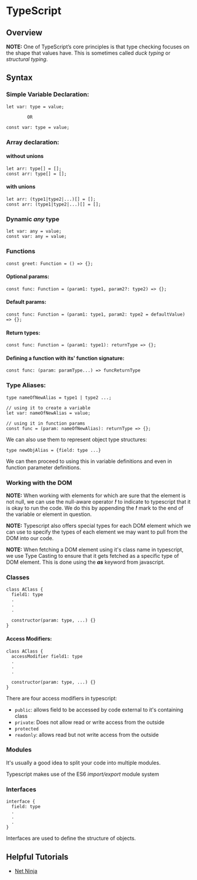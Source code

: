 # TypeScript

## Overview


**NOTE:** One of TypeScript’s core principles is that type checking focuses on the shape that values have. This is sometimes called _duck typing_ or _structural typing_.

## Syntax

### Simple Variable Declaration:

```
let var: type = value;

        OR

const var: type = value;
```


### Array declaration:

#### without unions
```
let arr: type[] = [];
const arr: type[] = [];
```

#### with unions

```
let arr: (type1|type2|...)[] = [];
const arr: (type1|type2|...)[] = [];
```

### Dynamic _any_ type

```
let var: any = value;
const var: any = value;
```

### Functions

```
const greet: Function = () => {};
```

#### Optional params:

```
const func: Function = (param1: type1, param2?: type2) => {};
```

#### Default params:

```
const func: Function = (param1: type1, param2: type2 = defaultValue) => {};
```

#### Return types:

```
const func: Function = (param1: type1): returnType => {};
```

#### Defining a function with its' function signature:

```
const func: (param: paramType...) => funcReturnType 
```

### Type Aliases:

```
type nameOfNewAlias = type1 | type2 ...;

// using it to create a variable
let var: nameOfNewAlias = value;

// using it in function params
const func = (param: nameOfNewAlias): returnType => {};
```

We can also use them to represent object type structures:

```
type newObjAlias = {field: type ...}
```

We can then proceed to using this in variable definitions and even in function parameter definitions.


### Working with the DOM

**NOTE:** When working with elements for which are sure that the element is not null, we can use the null-aware operator **_!_** to indicate to typescript that it is okay to run the code. We do this by appending the **_!_** mark to the end of the variable or element in question.

**NOTE:** Typescript also offers special types for each DOM element which we can use to specify the types of each element we may want to pull from the DOM into our code.

**NOTE:** When fetching a DOM element using it's class name in typescript, we use Type Casting to ensure that it gets fetched as a specific type of DOM element. This is done using the **_as_** keyword from javascript.

### Classes

```
class AClass {
  field1: type
  .
  .
  .

  constructor(param: type, ...) {}
}
```

#### Access Modifiers:
```
class AClass {
  accessModifier field1: type
  .
  .
  .

  constructor(param: type, ...) {}
}
```
There are four access modifiers in typescript:
- `public`: allows field to be accessed by code external to it's containing class
- `private`: Does not allow read or write access from the outside
- `protected`
- `readonly`: allows read but not write access from the outside

### Modules
It's usually a good idea to split your code into multiple modules.

Typescript makes use of the ES6 _import/export_ module system

### Interfaces

```
interface {
  field: type
  .
  .
  .
}
```
Interfaces are used to define the structure of objects.

## Helpful Tutorials

- [Net Ninja](https://youtu.be/2pZmKW9-I_k?si=7cvHofsnxCyGYrv0)
